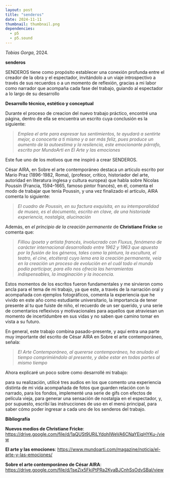 ```yaml
---
layout: post
title: "senderos"
date: 2024-11-11
thumbnail: thumbnail.png
dependencies:
  - p5
  - p5.sound
---
```


<div id="div-sketch">
  <script type="text/javascript" src="sketch.js"></script>
</div>

_Tobias Gorga_, 2024.

**senderos**

SENDEROS tiene como propósito establecer una conexión profunda entre el creador de la obra y el espectador, invitándolo a un viaje introspectivo a través de sus recuerdos o a un momento de reflexión, gracias a mi labor como narrador que acompaña cada fase del trabajo, guiando al espectador a lo largo de su desarrollo

**Desarrollo técnico, estético y conceptual**

Durante el proceso de creacion del nuevo trabajo práctico, encontré una página, dentro de ella se encuentra un escrito cuya conclusión es la siguiente:

> _Emplea el arte para expresar tus sentimientos, te ayudará a sentirte mejor, a conocerte a ti mismo y a ser más feliz, pues produce un aumento de la autoestima y la resilencia, este emocionante párrafo, escrito por MundoArti en El Arte y las emociones_

Este fue uno de los motivos que me inspiró a crear SENDEROS.

César AIRA, en Sobre el arte contemporáneo destaca un articulo escrito por Mario Praz (1896-1982, Roma), (profesor, crítico, historiador del arte, autoridad en literatura inglesa y cultura europea) que habla sobre Nicolas Poussin (Francia, 1594–1665, famoso pintor francés), en él, comenta el modo de trabajar que tenía Poussin, y una vez finalizado el artículo, AIRA comenta lo siguiente:

> _El cuadro de Poussin, en su factura exquisita, en su intemporalidad de museo, es el documento, escrito en clave, de una historiade experiencia, nostalgia, alucinación_

Además, en *el principio de la creación permanente* de **Christiane Fricke** se comenta que:

> _Filliou (poeta y artista francés, involucrado con Fluxus, fenómeno de carácter internacional desarrollado entre 1962 y 1963 que apuesta por la fusión de los géneros, tales como la pintura, la escultura, el teatro, el cine, etcétera) cuyo lema era la creación permanente, veía en la creación un proceso de evolución en el cuál todo el mundo podía participar, para ello nos ofrecía las herramientas indispensables, la imaginación y la inocencia._

Estos momentos de los escritos fueron fundamentales y me sirvieron como ancla para el tema de mi trabajo, ya que este, a través de la narración oral y acompañada con ejemplos fotográficos, comenta la experiencia que he vivido en este año como estudiante universitario, la importancia de tener presente al tu que fuiste de niño, el recuerdo de un ser querido, y una serie de comentarios reflexivos y motivacionales para aquellos que atraviesan un momento de incertidumbre en sus vidas y no saben que camino tomar en vista a su futuro.

En general, este trabajo combina pasado-presente, y aquí entra una parte muy importante del escrito de César AIRA en Sobre el arte contemporáneo, señala:

> _El Arte Contemporáneo, al quererse contemporáneo, ha anulado el tiempo comprimiéndolo al presente, y debe estar en todas partes al mismo tiempo_

Ahora explicaré un poco sobre como desarrollé mi trabajo:

para su realización, utilicé tres audios en los que comento una experiencia distinta de mi vida acompañada de fotos que guarden relación con lo narrado, para los fondos, implementé una serie de gifs con efectos de película vieja, para generar una sensación de nostalgia en el espectador, y, por supuesto, escribí las instrucciones de uso en el menú principal, para saber cómo poder ingresar a cada uno de los senderos del trabajo.


**Bibliografía**

**Nuevos medios de Christiane Fricke**: https://drive.google.com/file/d/1aQUSt9URiLYdohIWeVA6CNaYEjqHYKu-/view

**El arte y las emociones**: https://www.mundoarti.com/magazine/noticia/el-arte-y-las-emociones/

**Sobre el arte contemporáneo de César AIRA**:  https://drive.google.com/file/d/1seZjx5FkiPtPRa2KyaBJCnhSsOdvSBal/view